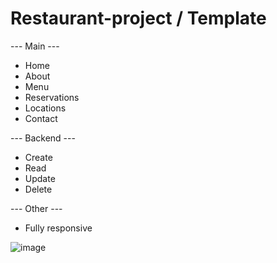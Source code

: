 # Restaurant-project / Template

--- Main ---
- Home
- About
- Menu
- Reservations
- Locations
- Contact

--- Backend ---
- Create
- Read
- Update
- Delete 

--- Other ---

- Fully responsive

![image](https://user-images.githubusercontent.com/96114373/201347003-f196a453-7130-4afd-b684-2cd017d16497.png)


